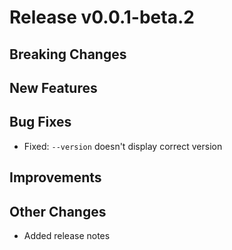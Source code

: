 # Release v0.0.1-beta.2

## Breaking Changes

## New Features

## Bug Fixes

- Fixed: ``--version`` doesn't display correct version

## Improvements

## Other Changes

- Added release notes